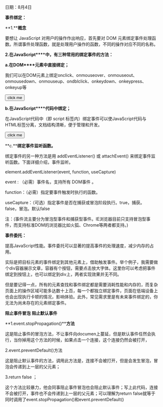 日期：8月4日

**事件绑定：**

**1.****概念**

要想让 JavaScript 对用户的操作作出响应，首先要对 DOM 元素绑定事件处理函数。所谓事件处理函数，就是处理用户操作的函数，不同的操作对应不同的名称。

**2.****在****JavaScript****中，有三种常用的绑定事件的方法：**

**a.****在****DOM****元素中直接绑定；**

我们可以在DOM元素上绑定onclick、onmouseover、onmouseout、onmousedown、onmouseup、ondblclick、onkeydown、onkeypress、onkeyup等

 

<input type="button" value="click me" onclick="hello()">


<script>

​          function hello(){

​        alert("hello world!");

​    }

​    </script>

 

**b.****在****JavaScript****代码中绑定；**

在JavaScript代码中（即 script 标签内）绑定事件可以使JavaScript代码与HTML标签分离，文档结构清晰，便于管理和开发。

 

<input type="button" value="click me" id="btn">

<script>

document.getElementById("btn").onclick = function(){

alert("hello world!");

}

</script>

 

 

**c.****绑定事件监听函数。**

绑定事件的另一种方法是用 addEventListener() 或 attachEvent() 来绑定事件监听函数。下面详细介绍，事件监听。

element.addEventListener(event, function, useCapture)

event : （必需）事件名，支持所有 DOM事件 。

function：（必需）指定要事件触发时执行的函数。

useCapture：（可选）指定事件是否在捕获或冒泡阶段执行。true，捕获。false，冒泡。默认false

注：(事件流主要分为冒泡型事件和捕获型事件。IE浏览器目前只支持冒泡型事件，而支持标准DOM的浏览器比如火狐、Chrome等两者都支持。)

 

 

**事件委托：**

提高JavaScript性能。事件委托可以显著的提高事件的处理速度，减少内存的占用。

实际是把目标元素的事件绑定到其他元素上，借助触发事件。举个例子，我需要做个div容器展示文章，容器有个按钮，需要点击放大字体。这里你可以考虑把事件绑定到按钮上，也可以绑定到div上，两者实现效果并无不同。

 

但是要记得一点，所有的元素查找和事件绑定都是需要消耗性能和内存的，而复杂页面上的操作区域可能多达数十上百，每一个都独立绑定事件，页面在低端设备上也会出现执行卡顿的情况，影响体验。此外，常见需求里是有未来事件绑定的，你无法为尚未存在的元素绑定事件。

 

**阻止事件冒泡** **阻止默认事件**

**1.event.stopPropagation()****方法**

这是阻止事件的冒泡方法，不让事件向documen上蔓延，但是默认事件任然会执行，当你掉用这个方法的时候，如果点击一个连接，这个连接仍然会被打开，

2.event.preventDefault()方法

这是阻止默认事件的方法，调用此方法是，连接不会被打开，但是会发生冒泡，冒泡会传递到上一层的父元素；

3.return false  ；

这个方法比较暴力，他会同事阻止事件冒泡也会阻止默认事件；写上此代码，连接不会被打开，事件也不会传递到上一层的父元素；可以理解为return false就等于同时调用了event.stopPropagation()和event.preventDefault()

 

 